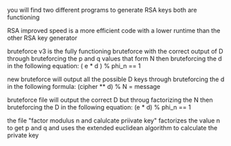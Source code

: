 you will find two different programs to generate RSA keys both are functioning

RSA improved speed is a more efficient code with a lower runtime than the other RSA key generator

bruteforce v3 is the fully functioning bruteforce with the correct output of D through bruteforcing the p and q values that form N then bruteforcing the d in the following equation:       ( e * d ) % phi_n == 1

new bruteforce will output all the possible D keys through bruteforcing the d in the following formula: (cipher ** d) % N = message

bruteforce file will output the correct D but throug factorizing the N then bruteforcing the D in the following equation: (e * d) % phi_n == 1

the file "factor modulus n and calulcate priivate key" factorizes the value n to get p and q and uses the extended euclidean algorithm to calculate the private key

